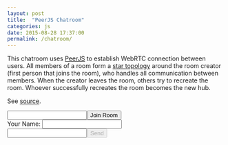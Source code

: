 ```yaml
---
layout: post
title:  "PeerJS Chatroom"
categories: js
date: 2015-08-28 17:37:00
permalink: /chatroom/
---
```


This chatroom uses [PeerJS] to establish WebRTC connection between users. All members of a room form a [star topology] around the room creator (first person that joins the room), who handles all communication between members. When the creator leaves the room, others try to recreate the room. Whoever successfully recreates the room becomes the new hub.

See [source].

<script src="https://ajax.googleapis.com/ajax/libs/jquery/2.1.4/jquery.min.js"></script>
<script src="/javascripts/peer.min.js"></script>

<div>
  <input type="text" id="roomName"/><button id="createRoomButton">Join Room</button>
</div>
<div>
  Your Name: <input type="text" id="myname"/>
</div>
<div id="log"></div>
<div>
  <input type="text" id="message"/><button id="sendButton" disabled>Send</button>
</div>

<script src="/javascripts/chatroom.js"></script>

[PeerJS]: https://github.com/peers/peerjs
[star topology]: https://en.wikipedia.org/wiki/Star_network
[source]: https://github.com/go717franciswang/peerjs-chatroom
